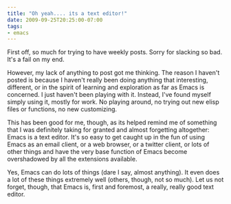 ```yaml
---
title: "Oh yeah.... its a text editor!"
date: 2009-09-25T20:25:00-07:00
tags:
- emacs
---
```

First off, so much for trying to have weekly posts. Sorry for slacking so bad. It's a fail on my end.
<!--more-->
However, my lack of anything to post got me thinking. The reason I haven't posted is because I haven't really been doing anything that interesting, different, or in the spirit of learning and exploration as far as Emacs is concerned. I just haven't been playing with it. Instead, I've found myself simply using it, mostly for work. No playing around, no trying out new elisp files or functions, no new customizing.

This has been good for me, though, as its helped remind me of something that I was definitely taking for granted and almost forgetting altogether: Emacs is a text editor. It's so easy to get caught up in the fun of using Emacs as an email client, or a web browser, or a twitter client, or lots of other things and have the very base function of Emacs become overshadowed by all the extensions available.

Yes, Emacs can do lots of things (dare I say, almost anything). It even does a lot of these things extremely well (others, though, not so much). Let us not forget, though, that Emacs is, first and foremost, a really, really good text editor.
